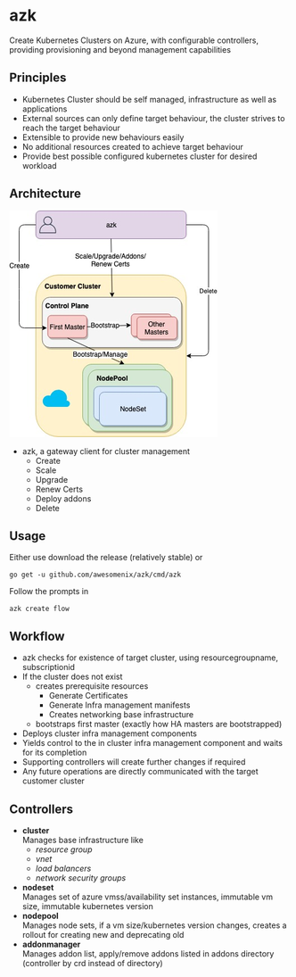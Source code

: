 # azk
Create Kubernetes Clusters on Azure, with configurable controllers, providing provisioning and beyond management capabilities

## Principles

- Kubernetes Cluster should be self managed, infrastructure as well as applications
- External sources can only define target behaviour, the cluster strives to reach the target behaviour
- Extensible to provide new behaviours easily
- No additional resources created to achieve target behaviour
- Provide best possible configured kubernetes cluster for desired workload

## Architecture

![](Architecture.jpg)

- azk, a gateway client for cluster management
    - Create
    - Scale
    - Upgrade
    - Renew Certs
    - Deploy addons
    - Delete

## Usage

Either use download the release (relatively stable) or 

```
go get -u github.com/awesomenix/azk/cmd/azk
```

Follow the prompts in

```
azk create flow
```

## Workflow

- azk checks for existence of target cluster, using resourcegroupname, subscriptionid
- If the cluster does not exist
    - creates prerequisite resources
        - Generate Certificates
        - Generate Infra management manifests
        - Creates networking base infrastructure
    - bootstraps first master (exactly how HA masters are bootstrapped)
- Deploys cluster infra management components
- Yields control to the in cluster infra management component and waits for its completion
- Supporting controllers will create further changes if required
- Any future operations are directly communicated with the target customer cluster

## Controllers

- __cluster__  
    Manages base infrastructure like  
    - *resource group*  
    - *vnet*
    - *load balancers*  
    - *network security groups*
- __nodeset__  
    Manages set of azure vmss/availability set instances, immutable vm size, immutable kubernetes version
- __nodepool__  
    Manages node sets, if a vm size/kubernetes version changes, creates a rollout for creating new and deprecating old
- __addonmanager__  
    Manages addon list, apply/remove addons listed in addons directory (controller by crd instead of directory)
